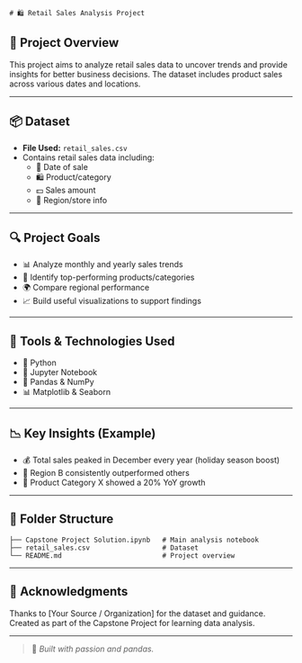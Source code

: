 
`# 🛍️ Retail Sales Analysis Project`

## 📌 Project Overview

This project aims to analyze retail sales data to uncover trends and provide insights for better business decisions. The dataset includes product sales across various dates and locations.

---

## 📦 Dataset

- **File Used:** `retail_sales.csv`
- Contains retail sales data including:
  - 📅 Date of sale
  - 🛍️ Product/category
  - 💵 Sales amount
  - 📍 Region/store info

---

## 🔍 Project Goals

- 📊 Analyze monthly and yearly sales trends
- 🛒 Identify top-performing products/categories
- 🌍 Compare regional performance
- 📈 Build useful visualizations to support findings

---

## 🧠 Tools & Technologies Used

- 🐍 Python
- 📘 Jupyter Notebook
- 🧮 Pandas & NumPy
- 📊 Matplotlib & Seaborn

---

## 📉 Key Insights (Example)

- 💰 Total sales peaked in December every year (holiday season boost)
- 📍 Region B consistently outperformed others
- 🛒 Product Category X showed a 20% YoY growth

---

## 📁 Folder Structure

```
├── Capstone Project Solution.ipynb   # Main analysis notebook
├── retail_sales.csv                  # Dataset
└── README.md                         # Project overview
```

---

## 🙌 Acknowledgments

Thanks to [Your Source / Organization] for the dataset and guidance.  
Created as part of the Capstone Project for learning data analysis.

---

> 🚀 *Built with passion and pandas.*
